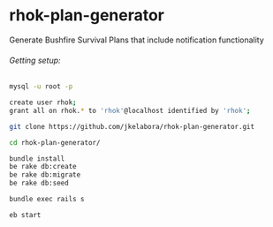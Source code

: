 rhok-plan-generator
===================

Generate Bushfire Survival Plans that include notification functionality


###### Getting setup:

```bash
mysql -u root -p

create user rhok;
grant all on rhok.* to 'rhok'@localhost identified by 'rhok';

git clone https://github.com/jkelabora/rhok-plan-generator.git

cd rhok-plan-generator/

bundle install
be rake db:create
be rake db:migrate
be rake db:seed

bundle exec rails s
```

```
eb start
```
